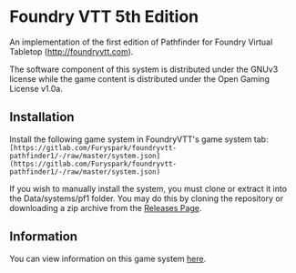 # Foundry VTT 5th Edition

An implementation of the first edition of Pathfinder for Foundry Virtual
Tabletop (http://foundryvtt.com).

The software component of this system is distributed under the GNUv3 license
while the game content is distributed under the Open Gaming License v1.0a.

## Installation

Install the following game system in FoundryVTT's game system tab: `[https://gitlab.com/Furyspark/foundryvtt-pathfinder1/-/raw/master/system.json](https://gitlab.com/Furyspark/foundryvtt-pathfinder1/-/raw/master/system.json)`

If you wish to manually install the system, you must clone or extract it into
the Data/systems/pf1 folder. You may do this by cloning the repository or
downloading a zip archive from the [Releases Page](https://gitlab.com/Furyspark/foundryvtt-pathfinder1/-/releases).

## Information

You can view information on this game system [here](https://furyspark.gitlab.io/foundryvtt-pathfinder1-doc/).


